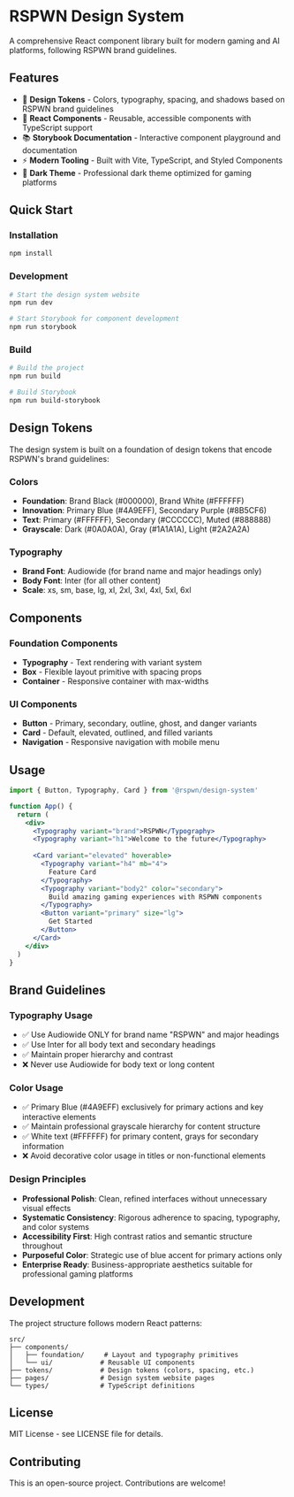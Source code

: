 # RSPWN Design System

A comprehensive React component library built for modern gaming and AI platforms, following RSPWN brand guidelines.

## Features

- 🎨 **Design Tokens** - Colors, typography, spacing, and shadows based on RSPWN brand guidelines
- 🧩 **React Components** - Reusable, accessible components with TypeScript support
- 📚 **Storybook Documentation** - Interactive component playground and documentation
- ⚡ **Modern Tooling** - Built with Vite, TypeScript, and Styled Components
- 🌙 **Dark Theme** - Professional dark theme optimized for gaming platforms

## Quick Start

### Installation

```bash
npm install
```

### Development

```bash
# Start the design system website
npm run dev

# Start Storybook for component development
npm run storybook
```

### Build

```bash
# Build the project
npm run build

# Build Storybook
npm run build-storybook
```

## Design Tokens

The design system is built on a foundation of design tokens that encode RSPWN's brand guidelines:

### Colors
- **Foundation**: Brand Black (#000000), Brand White (#FFFFFF)
- **Innovation**: Primary Blue (#4A9EFF), Secondary Purple (#8B5CF6)
- **Text**: Primary (#FFFFFF), Secondary (#CCCCCC), Muted (#888888)
- **Grayscale**: Dark (#0A0A0A), Gray (#1A1A1A), Light (#2A2A2A)

### Typography
- **Brand Font**: Audiowide (for brand name and major headings only)
- **Body Font**: Inter (for all other content)
- **Scale**: xs, sm, base, lg, xl, 2xl, 3xl, 4xl, 5xl, 6xl

## Components

### Foundation Components
- **Typography** - Text rendering with variant system
- **Box** - Flexible layout primitive with spacing props
- **Container** - Responsive container with max-widths

### UI Components
- **Button** - Primary, secondary, outline, ghost, and danger variants
- **Card** - Default, elevated, outlined, and filled variants
- **Navigation** - Responsive navigation with mobile menu

## Usage

```jsx
import { Button, Typography, Card } from '@rspwn/design-system'

function App() {
  return (
    <div>
      <Typography variant="brand">RSPWN</Typography>
      <Typography variant="h1">Welcome to the future</Typography>
      
      <Card variant="elevated" hoverable>
        <Typography variant="h4" mb="4">
          Feature Card
        </Typography>
        <Typography variant="body2" color="secondary">
          Build amazing gaming experiences with RSPWN components
        </Typography>
        <Button variant="primary" size="lg">
          Get Started
        </Button>
      </Card>
    </div>
  )
}
```

## Brand Guidelines

### Typography Usage
- ✅ Use Audiowide ONLY for brand name "RSPWN" and major headings
- ✅ Use Inter for all body text and secondary headings
- ✅ Maintain proper hierarchy and contrast
- ❌ Never use Audiowide for body text or long content

### Color Usage
- ✅ Primary Blue (#4A9EFF) exclusively for primary actions and key interactive elements
- ✅ Maintain professional grayscale hierarchy for content structure
- ✅ White text (#FFFFFF) for primary content, grays for secondary information
- ❌ Avoid decorative color usage in titles or non-functional elements

### Design Principles
- **Professional Polish**: Clean, refined interfaces without unnecessary visual effects
- **Systematic Consistency**: Rigorous adherence to spacing, typography, and color systems
- **Accessibility First**: High contrast ratios and semantic structure throughout
- **Purposeful Color**: Strategic use of blue accent for primary actions only
- **Enterprise Ready**: Business-appropriate aesthetics suitable for professional gaming platforms

## Development

The project structure follows modern React patterns:

```
src/
├── components/
│   ├── foundation/     # Layout and typography primitives
│   └── ui/            # Reusable UI components
├── tokens/            # Design tokens (colors, spacing, etc.)
├── pages/             # Design system website pages
└── types/             # TypeScript definitions
```

## License

MIT License - see LICENSE file for details.

## Contributing

This is an open-source project. Contributions are welcome!